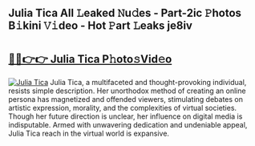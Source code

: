 ## Julia Tica All 𝙻eaked 𝙽u𝚍es - Part-2ic 𝙿hotos B𝚒kini 𝚅𝚒deo - Hot 𝙿art 𝙻eaks je8iv

# <h2><a href="http://ld2pmcr.urlbe.top/?page=Julia+Tica">🔗🔗👉👉 Julia Tica P𝚑oto𝚜Vid𝚎o</a></h2>

[![Julia Tica](https://i.imgur.com/eBuTRDB.gif)](http://ld2pmcr.urlbe.top/?page=Julia+Tica)
Julia Tica, a multifaceted and thought-provoking individual, resists simple description. Her unorthodox method of creating an online persona has magnetized and offended viewers, stimulating debates on artistic expression, morality, and the complexities of virtual societies. Though her future direction is unclear, her influence on digital media is indisputable. Armed with unwavering dedication and undeniable appeal, Julia Tica reach in the virtual world is expansive.
